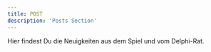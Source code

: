 ```yaml
---
title: POST
description: 'Posts Section'
---
```


Hier findest Du die Neuigkeiten aus dem Spiel und vom Delphi-Rat.
